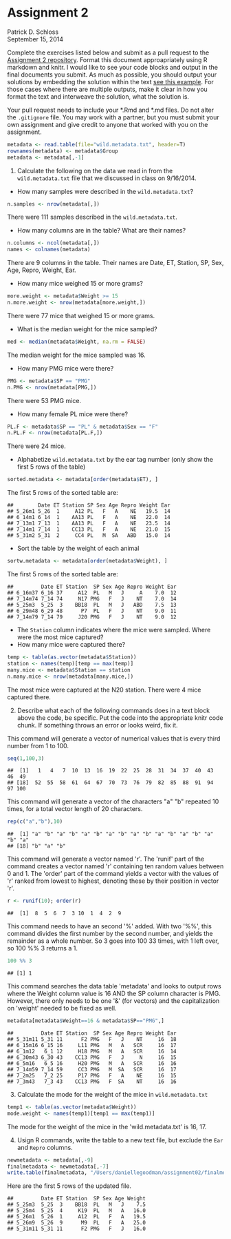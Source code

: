 # Assignment 2
Patrick D. Schloss  
September 15, 2014  

Complete the exercises listed below and submit as a pull request to the [Assignment 2 repository](http://www.github.com/microbialinformatics/assignment02).  Format this document approapriately using R markdown and knitr. I would like to see your code blocks and output in the final documents you submit. As much as possible, you should output your solutions by embedding the solution within the text [see this example](https://github.com/microbialinformatics/assignment02/blob/master/example.Rmd). For those cases where there are multiple outputs, make it clear in how you format the text and interweave the solution, what the solution is.

Your pull request needs to include your *.Rmd and *.md files. Do not alter the `.gitignore` file. You may work with a partner, but you must submit your own assignment and give credit to anyone that worked with you on the assignment.


```r
metadata <- read.table(file="wild.metadata.txt", header=T)
rownames(metadata) <- metadata$Group
metadata <- metadata[,-1]
```

1.  Calculate the following on the data we read in from the `wild.metadata.txt` file that we discussed in class on 9/16/2014.

  * How many samples were described in the `wild.metadata.txt`?

```r
n.samples <- nrow(metadata[,])
```
<!---
Does this count include headers?
-->
There were 111 samples described in the `wild.metadata.txt`.
  
  * How many columns are in the table? What are their names? 

```r
n.columns <- ncol(metadata[,])
names <- colnames(metadata)
```
There are 9 columns in the table.
Their names are Date, ET, Station, SP, Sex, Age, Repro, Weight, Ear.

  * How many mice weighed 15 or more grams?

```r
more.weight <- metadata$Weight >= 15
n.more.weight <- nrow(metadata[more.weight,])
```
There were 77 mice that weighed 15 or more grams.

  * What is the median weight for the mice sampled?

```r
med <- median(metadata$Weight, na.rm = FALSE)
```
The median weight for the mice sampled was 16.

  * How many PMG mice were there?

```r
PMG <- metadata$SP == "PMG"
n.PMG <- nrow(metadata[PMG,])
```
There were 53 PMG mice.

  * How many female PL mice were there?

```r
PL.F <- metadata$SP == "PL" & metadata$Sex == "F"
n.PL.F <- nrow(metadata[PL.F,])
```
There were 24 mice.

  * Alphabetize `wild.metadata.txt` by the ear tag number (only show the first 5 rows of the table)

```r
sorted.metadata <- metadata[order(metadata$ET), ]
```
The first 5 rows of the sorted table are:

```
##        Date ET Station SP Sex Age Repro Weight Ear
## 5_26m1 5_26  1     A12 PL   F   A    NE   19.5  14
## 6_14m1 6_14  1    AA13 PL   F   A    NE   22.0  14
## 7_13m1 7_13  1    AA13 PL   F   A    NE   23.5  14
## 7_14m1 7_14  1    CC13 PL   F   A    NE   21.0  15
## 5_31m2 5_31  2     CC4 PL   M  SA   ABD   15.0  14
```

  * Sort the table by the weight of each animal

```r
sortw.metadata <- metadata[order(metadata$Weight), ]
```
The first 5 rows of the sorted table are:

```
##         Date ET Station  SP Sex Age Repro Weight Ear
## 6_16m37 6_16 37     A12  PL   M   J     A    7.0  12
## 7_14m74 7_14 74     N17 PMG   F   J    NT    7.0  14
## 5_25m3  5_25  3    BB18  PL   M   J   ABD    7.5  13
## 6_29m48 6_29 48      P7  PL   F   J    NT    9.0  11
## 7_14m79 7_14 79     J20 PMG   F   J    NT    9.0  12
```

  * The `Station` column indicates where the mice were sampled. Where were the most mice captured?
  * How many mice were captured there?

```r
temp <- table(as.vector(metadata$Station))
station <- names(temp)[temp == max(temp)]
many.mice <- metadata$Station == station
n.many.mice <- nrow(metadata[many.mice,])
```
The most mice were captured at the N20 station.
There were 4 mice captured there.

2.	Describe what each of the following commands does in a text block above the code, be specific. Put the code into the appropriate knitr code chunk. If something throws an error or looks weird, fix it.

This command will generate a vector of numerical values that is every third number from 1 to 100.

```r
seq(1,100,3)
```

```
##  [1]   1   4   7  10  13  16  19  22  25  28  31  34  37  40  43  46  49
## [18]  52  55  58  61  64  67  70  73  76  79  82  85  88  91  94  97 100
```

This command will generate a vector of the characters "a" "b" repeated 10 times, for a total vector length of 20 characters.

```r
rep(c("a","b"),10)
```

```
##  [1] "a" "b" "a" "b" "a" "b" "a" "b" "a" "b" "a" "b" "a" "b" "a" "b" "a"
## [18] "b" "a" "b"
```

This command will generate a vector named 'r'. The 'runif' part of the command creates a vector named 'r' containing ten random values between 0 and 1. The 'order' part of the command yields a vector with the values of 'r' ranked from lowest to highest, denoting these by their position in vector 'r'.

```r
r <- runif(10); order(r)
```

```
##  [1]  8  5  6  7  3 10  1  4  2  9
```

This command needs to have an second '%' added. With two '%%', this command divides the first number by the second number, and yields the remainder as a whole number. So 3 goes into 100 33 times, with 1 left over, so 100 %% 3 returns a 1. 

```r
100 %% 3
```

```
## [1] 1
```

This command searches the data table 'metadata' and looks to output rows where the Weight column value is 16 AND the SP column character is PMG. However, there only needs to be one '&' (for vectors) and the capitalization on 'weight' needed to be fixed as well.

```r
metadata[metadata$Weight==16 & metadata$SP=="PMG",]
```

```
##         Date ET Station  SP Sex Age Repro Weight Ear
## 5_31m11 5_31 11      F2 PMG   F   J    NT     16  18
## 6_15m16 6_15 16     L11 PMG   M   A   SCR     16  17
## 6_1m12   6_1 12     H18 PMG   M   A   SCR     16  14
## 6_30m43 6_30 43    CC13 PMG   F   J     N     16  15
## 6_5m16   6_5 16     H20 PMG   M   A   SCR     16  16
## 7_14m59 7_14 59     CC3 PMG   M  SA   SCR     16  17
## 7_2m25   7_2 25     P17 PMG   F   A    NE     16  15
## 7_3m43   7_3 43    CC13 PMG   F  SA    NT     16  16
```

3.	Calculate the mode for the weight of the mice in `wild.metadata.txt`


```r
temp1 <- table(as.vector(metadata$Weight))
mode.weight <- names(temp1)[temp1 == max(temp1)]
```
The mode for the weight of the mice in the 'wild.metadata.txt' is 16, 17.

4.	Usign R commands, write the table to a new text file, but exclude the `Ear` and `Repro` columns.


```r
newmetadata <- metadata[,-9]
finalmetadata <- newmetadata[,-7]
write.table(finalmetadata, "/Users/daniellegoodman/assignment02/finalmetadata.txt", sep="\t")
```
Here are the first 5 rows of the updated file.

```
##         Date ET Station  SP Sex Age Weight
## 5_25m3  5_25  3    BB18  PL   M   J    7.5
## 5_25m4  5_25  4     K19  PL   M   A   16.0
## 5_26m1  5_26  1     A12  PL   F   A   19.5
## 5_26m9  5_26  9      M9  PL   F   A   25.0
## 5_31m11 5_31 11      F2 PMG   F   J   16.0
```

